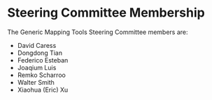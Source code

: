 # Steering Committee Membership

The Generic Mapping Tools Steering Committee members are:

- David Caress
- Dongdong Tian
- Federico Esteban
- Joaqium Luis
- Remko Scharroo
- Walter Smith
- Xiaohua (Eric) Xu
